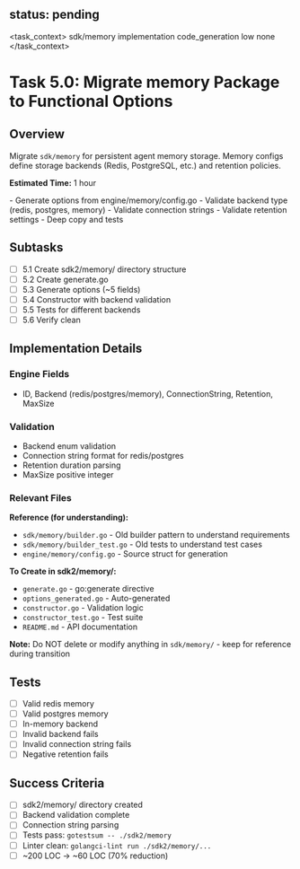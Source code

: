 ## status: pending

<task_context>
<domain>sdk/memory</domain>
<type>implementation</type>
<scope>code_generation</scope>
<complexity>low</complexity>
<dependencies>none</dependencies>
</task_context>

# Task 5.0: Migrate memory Package to Functional Options

## Overview

Migrate `sdk/memory` for persistent agent memory storage. Memory configs define storage backends (Redis, PostgreSQL, etc.) and retention policies.

**Estimated Time:** 1 hour

<requirements>
- Generate options from engine/memory/config.go
- Validate backend type (redis, postgres, memory)
- Validate connection strings
- Validate retention settings
- Deep copy and tests
</requirements>

## Subtasks

- [ ] 5.1 Create sdk2/memory/ directory structure
- [ ] 5.2 Create generate.go
- [ ] 5.3 Generate options (~5 fields)
- [ ] 5.4 Constructor with backend validation
- [ ] 5.5 Tests for different backends
- [ ] 5.6 Verify clean

## Implementation Details

### Engine Fields
- ID, Backend (redis/postgres/memory), ConnectionString, Retention, MaxSize

### Validation
- Backend enum validation
- Connection string format for redis/postgres
- Retention duration parsing
- MaxSize positive integer

### Relevant Files

**Reference (for understanding):**
- `sdk/memory/builder.go` - Old builder pattern to understand requirements
- `sdk/memory/builder_test.go` - Old tests to understand test cases
- `engine/memory/config.go` - Source struct for generation

**To Create in sdk2/memory/:**
- `generate.go` - go:generate directive
- `options_generated.go` - Auto-generated
- `constructor.go` - Validation logic
- `constructor_test.go` - Test suite
- `README.md` - API documentation

**Note:** Do NOT delete or modify anything in `sdk/memory/` - keep for reference during transition

## Tests
- [ ] Valid redis memory
- [ ] Valid postgres memory
- [ ] In-memory backend
- [ ] Invalid backend fails
- [ ] Invalid connection string fails
- [ ] Negative retention fails

## Success Criteria
- [ ] sdk2/memory/ directory created
- [ ] Backend validation complete
- [ ] Connection string parsing
- [ ] Tests pass: `gotestsum -- ./sdk2/memory`
- [ ] Linter clean: `golangci-lint run ./sdk2/memory/...`
- [ ] ~200 LOC → ~60 LOC (70% reduction)
